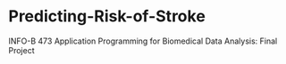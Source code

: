 # Predicting-Risk-of-Stroke
INFO-B 473 Application Programming for Biomedical Data Analysis: Final Project
